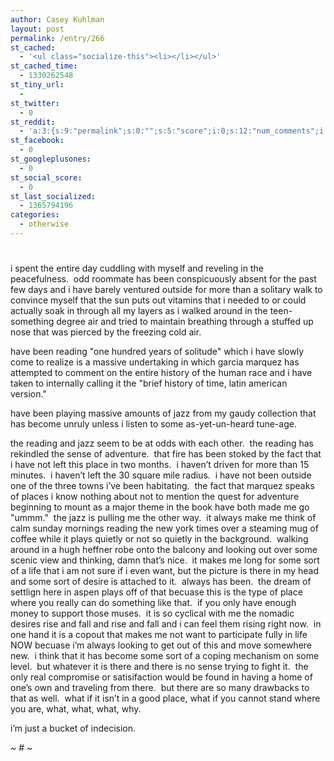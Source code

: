 ```yaml
---
author: Casey Kuhlman
layout: post
permalink: /entry/266
st_cached:
  - '<ul class="socialize-this"><li></li></ul>'
st_cached_time:
  - 1330262548
st_tiny_url:
  - 
st_twitter:
  - 0
st_reddit:
  - 'a:3:{s:9:"permalink";s:0:"";s:5:"score";i:0;s:12:"num_comments";i:0;}'
st_facebook:
  - 0
st_googleplusones:
  - 0
st_social_score:
  - 0
st_last_socialized:
  - 1365794196
categories:
  - otherwise
---
```

# 

i spent the entire day cuddling with myself and reveling in the peacefulness.  odd roommate has been conspicuously absent for the past few days and i have barely ventured outside for more than a solitary walk to convince myself that the sun puts out vitamins that i needed to or could actually soak in through all my layers as i walked around in the teen-something degree air and tried to maintain breathing through a stuffed up nose that was pierced by the freezing cold air.  

have been reading "one hundred years of solitude" which i have slowly come to realize is a massive undertaking in which garcia marquez has attempted to comment on the entire history of the human race and i have taken to internally calling it the "brief history of time, latin american version."  

have been playing massive amounts of jazz from my gaudy collection that has become unruly unless i listen to some as-yet-un-heard tune-age.  

the reading and jazz seem to be at odds with each other.  the reading has rekindled the sense of adventure.  that fire has been stoked by the fact that i have not left this place in two months.  i haven’t driven for more than 15 minutes.  i haven’t left the 30 square mile radius.  i have not been outside one of the three towns i’ve been habitating.  the fact that marquez speaks of places i know nothing about not to mention the quest for adventure beginning to mount as a major theme in the book have both made me go "ummm."  the jazz is pulling me the other way.  it always make me think of calm sunday mornings reading the new york times over a steaming mug of coffee while it plays quietly or not so quietly in the background.  walking around in a hugh heffner robe onto the balcony and looking out over some scenic view and thinking, damn that’s nice.  it makes me long for some sort of a life that i am not sure if i even want, but the picture is there in my head and some sort of desire is attached to it.  always has been.  the dream of settlign here in aspen plays off of that becuase this is the type of place where you really can do something like that.  if you only have enough money to support those muses.  it is so cyclical with me the nomadic desires rise and fall and rise and fall and i can feel them rising right now.  in one hand it is a copout that makes me not want to participate fully in life NOW becuase i’m always looking to get out of this and move somewhere new.  i think that it has become some sort of a coping mechanism on some level.  but whatever it is there and there is no sense trying to fight it.  the only real compromise or satisifaction would be found in having a home of one’s own and traveling from there.  but there are so many drawbacks to that as well.  what if it isn’t in a good place, what if you cannot stand where you are, what, what, what, why.  

i’m just a bucket of indecision. 

~ # ~